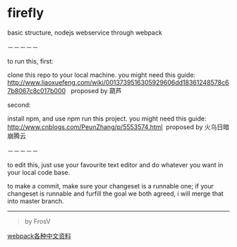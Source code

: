 # firefly
basic structure, nodejs webservice through webpack

－－－－－


to run this, first:

clone this repo to your local machine. you might need this guide: http://www.liaoxuefeng.com/wiki/0013739516305929606dd18361248578c67b8067c8c017b000   proposed by 葫芦

second:

install npm, and use npm run this project. you might need this guide:
http://www.cnblogs.com/PeunZhang/p/5553574.html  proposed by 火乌日暗崩腾云

－－－－－


to edit this, just use your favourite text editor and do whatever you want in your local code base.

to make a commit, make sure your changeset is a runnable one; if your changeset is runnable and furfill the goal we both agreed, i will merge that into master branch.


***

> by FrosV

[webpack各种中文资料](http://www.cnblogs.com/vajoy/p/4650467.html)
